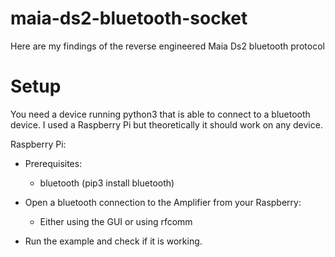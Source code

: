 # maia-ds2-bluetooth-socket
Here are my findings of the reverse engineered Maia Ds2 bluetooth protocol


# Setup
You need a device running python3 that is able to connect to a bluetooth device.
I used a Raspberry Pi but theoretically it should work on any device.

Raspberry Pi:

  - Prerequisites:
    - bluetooth (pip3 install bluetooth)
    
  - Open a bluetooth connection to the Amplifier from your Raspberry:
    - Either using the GUI or using rfcomm
    
  - Run the example and check if it is working.
